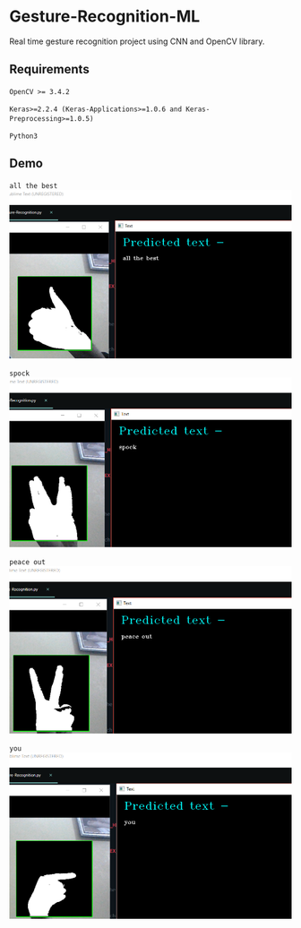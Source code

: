 # Gesture-Recognition-ML
Real time gesture recognition project using CNN and OpenCV library.

## Requirements
` OpenCV >= 3.4.2 `

` Keras>=2.2.4 (Keras-Applications>=1.0.6 and Keras-Preprocessing>=1.0.5) `

` Python3 `

## Demo
` all the best `
![alt text](./atb.png)

` spock `
![alt text](./spock.png)

` peace out `
![alt text](./peace_out.png)

` you `
![alt text](./you.png)
